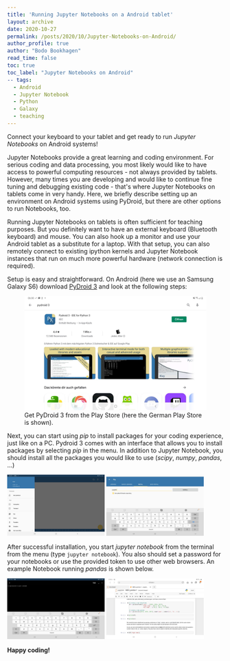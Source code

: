 ```yaml
---
title: 'Running Jupyter Notebooks on a Android tablet'
layout: archive
date: 2020-10-27
permalink: /posts/2020/10/Jupyter-Notebooks-on-Android/
author_profile: true
author: "Bodo Bookhagen"
read_time: false
toc: true
toc_label: "Jupyter Notebooks on Android"
-- tags:
  - Android
  - Jupyter Notebook
  - Python
  - Galaxy
  - teaching
---
```

Connect your keyboard to your tablet and get ready to run *Jupyter Notebooks* on Android systems!

Jupyter Notebooks provide a great learning and coding environment. For serious coding and data processing, you most likely would like to have access to powerful computing resources - not always provided by tablets. However, many times you are developing and would like to continue fine tuning and debugging existing code - that's where Jupyter Notebooks on tablets come in very handy. Here, we briefly describe setting up an environment on Android systems using PyDroid, but there are other options to run Notebooks, too.

Running Jupyter Notebooks on tablets is often sufficient for teaching purposes. But you definitely want to have an external keyboard (Bluetooth keyboard) and mouse. You can also hook up a monitor and use your Android tablet as a substitute for a laptop. With that setup, you can also remotely connect to existing ipython kernels and Jupyter Notebook instances that run on much more powerful hardware (network connection is required).

Setup is easy and straightforward. On Android (here we use an Samsung Galaxy S6) download [PyDroid 3](https://play.google.com/store/apps/details?id=ru.iiec.pydroid3&hl=en_US&gl=US) and look at the following steps:

<figure>
    <a href="https://github.com/UP-RS-ESP/up-rs-esp.github.io/raw/master/_posts/images/weylus1.png"><img src="https://github.com/UP-RS-ESP/up-rs-esp.github.io/raw/master/_posts/images/Pydroid0_install.jpg"></a>
    <figcaption>Get PyDroid 3 from the Play Store (here the German Play Store is shown). </figcaption>
</figure>

Next, you can start using *pip* to install packages for your coding experience, just like on a PC. Pydroid 3 comes with an interface that allows you to install packages by selecting *pip* in the menu. In addition to Jupyter Notebook, you should install all the packages you would like to use (*scipy*, *numpy*, *pandas*, ...)

<p float="middle">
<img src="https://github.com/UP-RS-ESP/up-rs-esp.github.io/raw/master/_posts/images/Pydroid1_run_terminal_pip.jpg" width="45%"/>
<img src="https://github.com/UP-RS-ESP/up-rs-esp.github.io/raw/master/_posts/images/Pydroid2_pip_install_jupyter.jpg" width="45%"/>
</p>


After successful installation, you start *jupyter notebook* from the terminal from the menu (type `jupyter notebook`). You also should set a password for your notebooks or use the provided token to use other web browsers. An example Notebook running *pandas* is shown below.

<p float="middle">
<img src="https://github.com/UP-RS-ESP/up-rs-esp.github.io/raw/master/_posts/images/Pydroid3_run_jupyter.jpg" width="45%"/>
<img src="https://github.com/UP-RS-ESP/up-rs-esp.github.io/raw/master/_posts/images/Pydroid4_Pandas.jpg" width="45%"/>
</p>

**Happy coding!**

<script type="text/javascript"> DiscourseEmbed = { discourseUrl: 'https://discourse.up-rs-esp-3.geo.uni-potsdam.de/', discourseEmbedUrl: 'https://up-rs-esp.github.io/posts/2020/10/Jupyter-Notebooks-on-Android/' };
(function() { var d = document.createElement('script'); d.type = 'text/javascript'; d.async = true; d.src = DiscourseEmbed.discourseUrl + 'javascripts/embed.js'; (document.getElementsByTagName('head')[0] || document.getElementsByTagName('body')[0]).appendChild(d); })(); </script>


